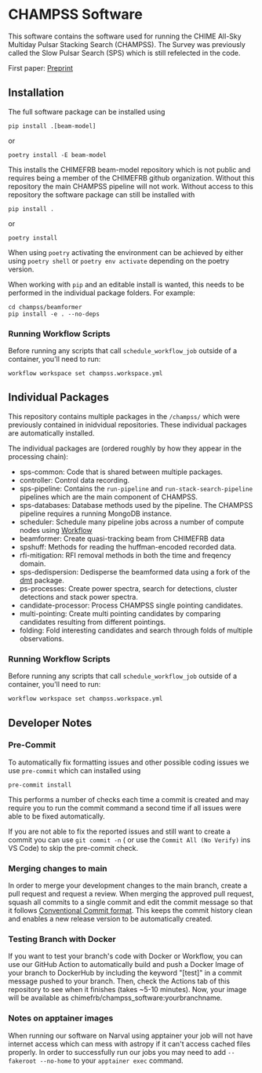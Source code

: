 # CHAMPSS Software

This software contains the software used for running the CHIME All-Sky Multiday Pulsar Stacking Search (CHAMPSS). The Survey was previously called the Slow Pulsar Search (SPS) which is still refelected in the code.

First paper: [Preprint](https://arxiv.org/abs/2504.16293)

## Installation

The full software package can be installed using
```
pip install .[beam-model]
```
or
```
poetry install -E beam-model
```
This installs the CHIMEFRB beam-model repository which is not public and requires being a member of the CHIMEFRB github organization. Without this repository the main CHAMPSS pipeline will not work.
Without access to this repository the software package can still be installed with
```
pip install .
```
or
```
poetry install
```

When using `poetry` activating the environment can be achieved by either using `poetry shell` or `poetry env activate` depending on the poetry version.

When working with `pip` and an editable install is wanted, this needs to be performed in the individual package folders. For example:
```
cd champss/beamformer
pip install -e . --no-deps
```

### Running Workflow Scripts

Before running any scripts that call `schedule_workflow_job` outside of a container, you'll need to run:
```
workflow workspace set champss.workspace.yml
```

## Individual Packages

This repository contains multiple packages in the `/champss/` which were previously contained in inidvidual repositories. These individual packages are automatically installed.

The individual packages are (ordered roughly by how they appear in the processing chain):
- sps-common: Code that is shared between multiple packages.
- controller: Control data recording.
- sps-pipeline: Contains the `run-pipeline` and `run-stack-search-pipeline` pipelines which are the main component of CHAMPSS.
- sps-databases: Database methods used by the pipeline. The CHAMPSS pipeline requires a running MongoDB instance.
- scheduler: Schedule many pipeline jobs across a number of compute nodes using [Workflow](https://github.com/CHIMEFRB/workflow)
- beamformer: Create quasi-tracking beam from CHIMEFRB data
- spshuff: Methods for reading the huffman-encoded recorded data.
- rfi-mitigation: RFI removal methods in both the time and freqency domain.
- sps-dedispersion: Dedisperse the beamformed data using a fork of the [dmt](https://github.com/pravirkr/dmt) package.
- ps-processes: Create power spectra, search for detections, cluster detections and stack power spectra.
- candidate-processor: Process CHAMPSS single pointing candidates.
- multi-pointing: Create multi pointing candidates by comparing candidates resulting from different pointings.
- folding: Fold interesting candidates and search through folds of multiple observations.


### Running Workflow Scripts

Before running any scripts that call `schedule_workflow_job` outside of a container, you'll need to run:
```
workflow workspace set champss.workspace.yml
```

## Developer Notes

### Pre-Commit

To automatically fix formatting issues and other possible coding issues we use `pre-commit` which can installed using
```
pre-commit install
```
This performs a number of checks each time a commit is created and may require you to run the commit command a second time if all issues were able to be fixed automatically.

If you are not able to fix the reported issues and still want to create a commit you can use `git commit -n` ( or use the `Commit All (No Verify)` ins VS Code) to skip the pre-commit check.

### Merging changes to main

In order to merge your development changes to the main branch, create a pull request and request a review. When merging the approved pull request, squash all commits to a single commit and edit the commit message so that it follows [Conventional Commit format](https://www.conventionalcommits.org/en/v1.0.0/). This keeps the commit history clean and enables a new release version to be automatically created.

### Testing Branch with Docker

If you want to test your branch's code with Docker or Workflow, you can use our GitHub Action to automatically build and push a Docker Image of your branch to DockerHub by including the keyword "[test]" in a commit message pushed to your branch. Then, check the Actions tab of this repository to see when it finishes (takes ~5-10 minutes). Now, your image will be available as chimefrb/champss_software:yourbranchname.


### Notes on apptainer images

When running our software on Narval using apptainer your job will not have internet access which can mess with astropy if it can't access cached files properly.
In order to successfully run our jobs you may need to add `--fakeroot --no-home` to your `apptainer exec` command.
